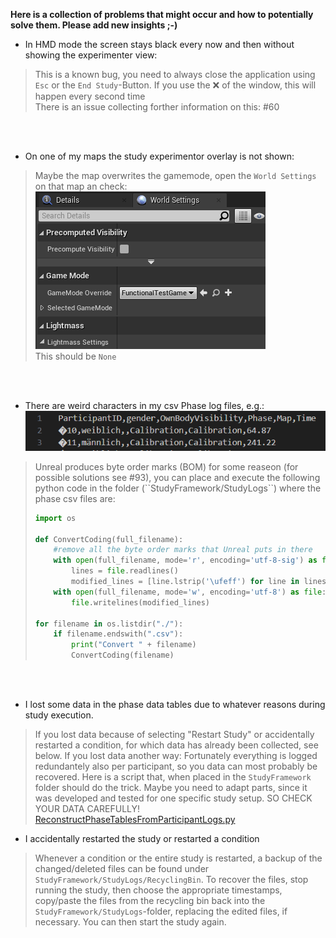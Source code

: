**Here is a collection of problems that might occur and how to potentially solve them. Please add new insights ;-)**

* In HMD mode the screen stays black every now and then without showing the experimenter view:
> This is a known bug, you need to always close the application using ``Esc`` or the ``End Study``-Button. If you use the :x: of the window, this will happen every second time<br>There is an issue collecting forther information on this: #60 

<br>
<br>

* On one of my maps the study experimentor overlay is not shown:
> Maybe the map overwrites the gamemode, open the ``World Settings`` on that map an check:<br>
    ![image](uploads/ccd972b6457aa6c348f9fc1df856be1a/image.png)<br>
     This should be ``None``
<br>
<br>

* There are weird characters in my csv Phase log files, e.g.:<br>
![image](uploads/9bfe9b5e7837180dec2719a41571cc88/image.png)
<blockquote>
Unreal produces byte order marks (BOM) for some reaseon (for possible solutions see #93), you can place and execute the following python code in the folder (``StudyFramework/StudyLogs``) where the phase csv files are:


```python
import os

def ConvertCoding(full_filename):
    #remove all the byte order marks that Unreal puts in there
    with open(full_filename, mode='r', encoding='utf-8-sig') as file:
        lines = file.readlines()
        modified_lines = [line.lstrip('\ufeff') for line in lines]
    with open(full_filename, mode='w', encoding='utf-8') as file:
        file.writelines(modified_lines)

for filename in os.listdir("./"):
    if filename.endswith(".csv"): 
        print("Convert " + filename)
        ConvertCoding(filename)

```
</blockquote>
<br>
<br>

* I lost some data in the phase data tables due to whatever reasons during study execution.
> If you lost data because of selecting "Restart Study" or accidentally restarted a condition, for which data has already been collected, see below. If you lost data another way: Fortunately everything is logged redundantely also per participant, so you data can most probably be recovered. Here is a script that, when placed in the ``StudyFramework`` folder should do the trick. Maybe you need to adapt parts, since it was developed and tested for one specific study setup. SO CHECK YOUR DATA CAREFULLY! [ReconstructPhaseTablesFromParticipantLogs.py](uploads/a97f6c3b8caebd3c21b9ae6c903a6314/ReconstructPhaseTablesFromParticipantLogs.py)

* I accidentally restarted the study or restarted a condition
> Whenever a condition or the entire study is restarted, a backup of the changed/deleted files can be found under `StudyFramework/StudyLogs/RecyclingBin`. To recover the files, stop running the study, then choose the appropriate timestamps, copy/paste the files from the recycling bin back into the `StudyFramework/StudyLogs`-folder, replacing the edited files, if necessary. You can then start the study again.